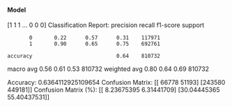 #### Model
[1 1 1 ... 0 0 0]
Classification Report:
              precision    recall  f1-score   support

           0       0.22      0.57      0.31    117971
           1       0.90      0.65      0.75    692761

    accuracy                           0.64    810732
   macro avg       0.56      0.61      0.53    810732
weighted avg       0.80      0.64      0.69    810732

Accuracy: 0.6364112925109654
Confusion Matrix:
[[ 66778  51193]
 [243580 449181]]
Confusion Matrix (%):
[[ 8.23675395  6.31441709]
 [30.04445365 55.40437531]]
